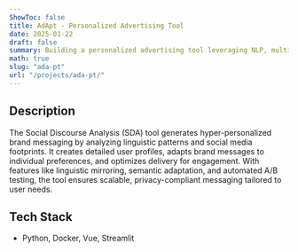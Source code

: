 ```yaml
---
ShowToc: false
title: AdApt - Personalized Advertising Tool
date: 2025-01-22
draft: false
summary: Building a personalized advertising tool leveraging NLP, multimodal data, and automated pipelines for hyper-personalized messaging.
math: true
slug: "ada-pt"
url: "/projects/ada-pt/"
---
```


## Description
The Social Discourse Analysis (SDA) tool generates hyper-personalized brand messaging by analyzing linguistic patterns and social media footprints. It creates detailed user profiles, adapts brand messages to individual preferences, and optimizes delivery for engagement. With features like linguistic mirroring, semantic adaptation, and automated A/B testing, the tool ensures scalable, privacy-compliant messaging tailored to user needs.


## Tech Stack
- Python, Docker, Vue, Streamlit



<!-- ## Contributions
- Developing **NLP models** to extract linguistic patterns and user-specific profiles, enabling hyper-personalized messaging.
- Integrating **multimodal data sources**, such as text and behavioral signals, to enhance semantic and syntactic adaptation.
- Building an **automated pipeline** for message generation and delivery, using A/B testing to optimize engagement. -->

